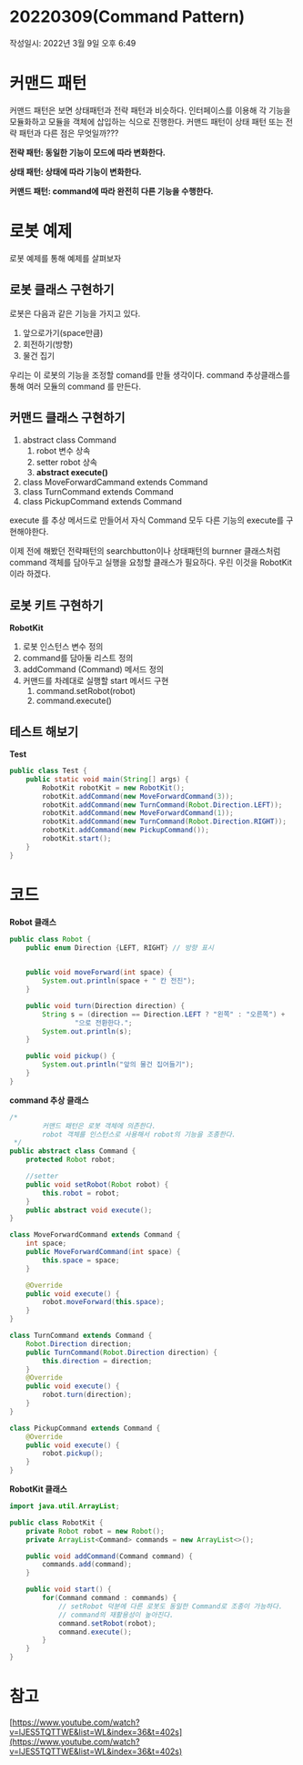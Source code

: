 # 20220309(Command Pattern)

작성일시: 2022년 3월 9일 오후 6:49

# 커맨드 패턴

커맨드 패턴은 보면 상태패턴과 전략 패턴과 비슷하다. 인터페이스를 이용해 각 기능을 모듈화하고 모듈을 객체에 삽입하는 식으로 진행한다. 커맨드 패턴이 상태 패턴 또는 전략 패턴과 다른 점은 무엇일까???

**전략 패턴: 동일한 기능이 모드에 따라 변화한다.**

**상태 패턴: 상태에 따라 기능이 변화한다.**

**커맨드 패턴: command에 따라 완전히 다른 기능을 수행한다.**

# 로봇 예제

로봇 예제를 통해 예제를 살펴보자

## 로봇 클래스 구현하기

로봇은 다음과 같은 기능을 가지고 있다.

1. 앞으로가기(space만큼)
2. 회전하기(방향)
3. 물건 집기

우리는 이 로봇의 기능을 조정할 comand를 만들 생각이다. command 추상클래스를 통해 여러 모듈의 command 를 만든다.

## 커맨드 클래스 구현하기

1. abstract class Command
    1. robot 변수 상속
    2. setter robot 상속
    3. **abstract execute()** 
2. class MoveForwardCammand extends Command
3. class TurnCommand  extends Command
4. class PickupCommand extends Command

execute 를 추상 메서드로 만들어서 자식 Command 모두 다른 기능의 execute를 구현해야한다.

이제 전에 해봤던 전략패턴의 searchbutton이나 상태패턴의 burnner 클래스처럼 command 객체를 담아두고 실행을 요청할 클래스가 필요하다. 우린 이것을 RobotKit이라 하겠다.

## 로봇 키트 구현하기

**RobotKit**

1. 로봇 인스턴스 변수 정의
2. command를 담아둘 리스트 정의
3. addCommand (Command) 메서드 정의
4. 커맨드를 차례대로 실행할 start 메서드 구현
    1. command.setRobot(robot)
    2. command.execute()

## 테스트 해보기

**Test**

```java
public class Test {
    public static void main(String[] args) {
        RobotKit robotKit = new RobotKit();
        robotKit.addCommand(new MoveForwardCommand(3));
        robotKit.addCommand(new TurnCommand(Robot.Direction.LEFT));
        robotKit.addCommand(new MoveForwardCommand(1));
        robotKit.addCommand(new TurnCommand(Robot.Direction.RIGHT));
        robotKit.addCommand(new PickupCommand());
        robotKit.start();
    }
}
```

# 코드

**Robot 클래스**

```java
public class Robot {
    public enum Direction {LEFT, RIGHT} // 방향 표시

     
    public void moveForward(int space) {
        System.out.println(space + " 칸 전진");
    }

    public void turn(Direction direction) {
        String s = (direction == Direction.LEFT ? "왼쪽" : "오른쪽") +
                "으로 전환한다.";
        System.out.println(s);
    }

    public void pickup() {
        System.out.println("앞의 물건 집어들기");
    }
}
```

**command 추상 클래스**

```java
/*
        커맨드 패턴은 로봇 객체에 의존한다.
        robot 객체를 인스턴스로 사용해서 robot의 기능을 조종한다.
 */
public abstract class Command {
    protected Robot robot;

    //setter
    public void setRobot(Robot robot) {
        this.robot = robot;
    }
    public abstract void execute();
}

class MoveForwardCommand extends Command {
    int space;
    public MoveForwardCommand(int space) {
        this.space = space;
    }

    @Override
    public void execute() {
        robot.moveForward(this.space);
    }
}

class TurnCommand extends Command {
    Robot.Direction direction;
    public TurnCommand(Robot.Direction direction) {
        this.direction = direction;
    }
    @Override
    public void execute() {
        robot.turn(direction);
    }
}

class PickupCommand extends Command {
    @Override
    public void execute() {
        robot.pickup();
    }
}
```

**RobotKit 클래스**

```java
import java.util.ArrayList;

public class RobotKit {
    private Robot robot = new Robot();
    private ArrayList<Command> commands = new ArrayList<>();

    public void addCommand(Command command) {
        commands.add(command);
    }

    public void start() {
        for(Command command : commands) {
            // setRobot 덕분에 다른 로봇도 동일한 Command로 조종이 가능하다.
            // command의 재활용성이 높아진다.
            command.setRobot(robot);
            command.execute();
        }
    }
}
```

# 참고

[https://www.youtube.com/watch?v=lJES5TQTTWE&list=WL&index=36&t=402s](https://www.youtube.com/watch?v=lJES5TQTTWE&list=WL&index=36&t=402s)